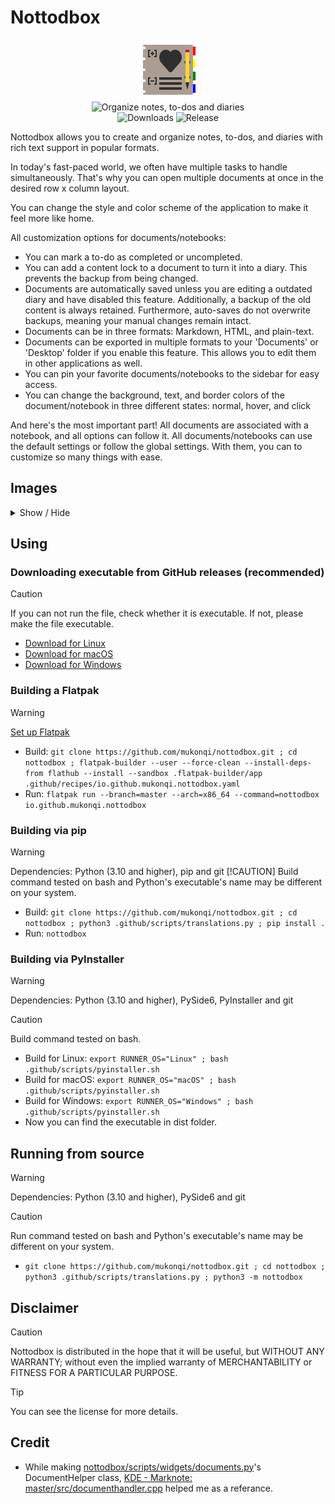 # Nottodbox

<p align="center">
    <img src="share/icons/hicolor/96x96/apps/io.github.mukonqi.nottodbox.png" alt="Icon of Nottodbox"></img><br>
    <img src="https://img.shields.io/badge/Organize_notes,_to--dos_and_diaries-376296" alt="Organize notes, to-dos and diaries"></img><br>
    <img src="https://img.shields.io/github/downloads/mukonqi/nottodbox/total?label=Downloads" alt="Downloads"></img>
    <img src="https://img.shields.io/github/v/release/mukonqi/nottodbox?label=Release" alt="Release"><br>
</p>

<p>Nottodbox allows you to create and organize notes, to-dos, and diaries with rich text support in popular formats.</p>
<p>In today&#39;s fast-paced world, we often have multiple tasks to handle simultaneously. That&#39;s why you can open multiple documents at once in the desired row x column layout.</p>
<p>You can change the style and color scheme of the application to make it feel more like home.</p>
<p>All customization options for documents/notebooks:</p>
<ul>
    <li>You can mark a to-do as completed or uncompleted.</li>
    <li>You can add a content lock to a document to turn it into a diary. This prevents the backup from being changed.</li>
    <li>Documents are automatically saved unless you are editing a outdated diary and have disabled this feature. Additionally, a backup of the old content is always retained. Furthermore, auto-saves do not overwrite backups, meaning your manual changes remain intact.</li>
    <li>Documents can be in three formats: Markdown, HTML, and plain-text.</li>
    <li>Documents can be exported in multiple formats to your 'Documents' or 'Desktop' folder if you enable this feature. This allows you to edit them in other applications as well.</li>
    <li>You can pin your favorite documents/notebooks to the sidebar for easy access.</li>
    <li>You can change the background, text, and border colors of the document/notebook in three different states: normal, hover, and click</li>
</ul>
<p>And here&#39;s the most important part! All documents are associated with a notebook, and all options can follow it. All documents/notebooks can use the default settings or follow the global settings. With them, you can to customize so many things with ease.</p>

## Images
<details>
<summary>Show / Hide</summary>

![Appearance when using 'Nottodbox Light' color scheme](.github/images/light.png)
![Appearance when using 'Nottodbox Dark' color scheme](.github/images/dark.png)
</details>

## Using
<!-- ### Installing from Flatpak / Flathub (only for Linux users) (recommended)
> [!WARNING]
> [Set up Flatpak](https://flatpak.org/setup/)

- `flatpak install io.github.mukonqi.nottodbox` -->

### Downloading executable from GitHub releases (recommended)
> [!CAUTION]
> If you can not run the file, check whether it is executable. If not, please make the file executable.

- [Download for Linux](https://github.com/MuKonqi/nottodbox/releases/download/latest/nottodbox)
- [Download for macOS](https://github.com/MuKonqi/nottodbox/releases/download/latest/nottodbox-mac)
- [Download for Windows](https://github.com/MuKonqi/nottodbox/releases/download/latest/nottodbox.exe)

### Building a Flatpak
> [!WARNING]
> [Set up Flatpak](https://flatpak.org/setup/)

- Build: `git clone https://github.com/mukonqi/nottodbox.git ; cd nottodbox ; flatpak-builder --user --force-clean --install-deps-from flathub --install --sandbox .flatpak-builder/app .github/recipes/io.github.mukonqi.nottodbox.yaml`
- Run: `flatpak run --branch=master --arch=x86_64 --command=nottodbox io.github.mukonqi.nottodbox`

### Building via pip
> [!WARNING] 
> Dependencies: Python (3.10 and higher), pip and git
> [!CAUTION] 
> Build command tested on bash and Python's executable's name may be different on your system.

- Build: `git clone https://github.com/mukonqi/nottodbox.git ; cd nottodbox ; python3 .github/scripts/translations.py ; pip install .`
- Run: `nottodbox`

### Building via PyInstaller
> [!WARNING] 
> Dependencies: Python (3.10 and higher), PySide6, PyInstaller and git

> [!CAUTION] 
> Build command tested on bash.

- Build for Linux: `export RUNNER_OS="Linux" ; bash .github/scripts/pyinstaller.sh`
- Build for macOS: `export RUNNER_OS="macOS" ; bash .github/scripts/pyinstaller.sh`
- Build for Windows: `export RUNNER_OS="Windows" ; bash .github/scripts/pyinstaller.sh`
- Now you can find the executable in dist folder.

## Running from source
> [!WARNING] 
> Dependencies: Python (3.10 and higher), PySide6 and git

> [!CAUTION] 
> Run command tested on bash and Python's executable's name may be different on your system.

- `git clone https://github.com/mukonqi/nottodbox.git ; cd nottodbox ; python3 .github/scripts/translations.py ; python3 -m nottodbox`

## Disclaimer
> [!CAUTION] 
> Nottodbox is distributed in the hope that it will be useful, but WITHOUT ANY WARRANTY; without even the implied warranty of MERCHANTABILITY or FITNESS FOR A PARTICULAR PURPOSE.

> [!TIP]
> You can see the license for more details.

## Credit
- While making [nottodbox/scripts/widgets/documents.py](./nottodbox/scripts/widgets/documents.py)'s DocumentHelper class, [KDE - Marknote: master/src/documenthandler.cpp](https://invent.kde.org/office/marknote/-/blob/master/src/documenthandler.cpp) helped me as a referance.